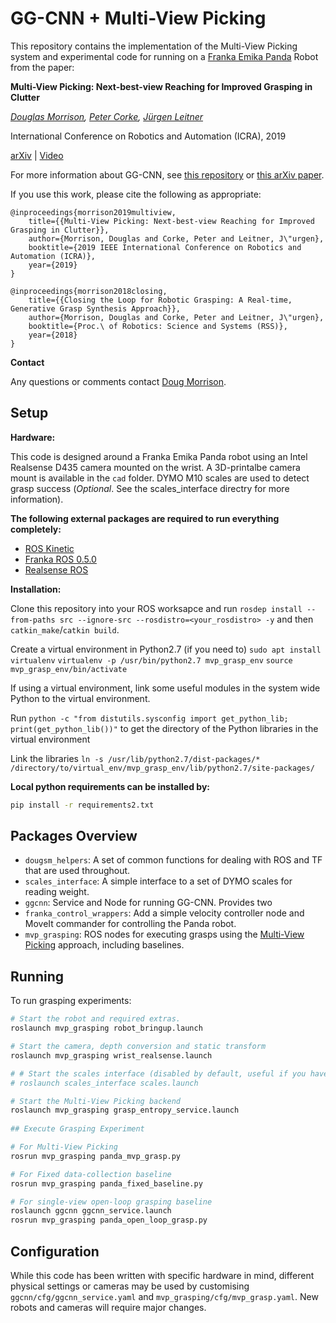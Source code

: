 # GG-CNN + Multi-View Picking

This repository contains the implementation of the Multi-View Picking system and experimental code for running on a [Franka Emika Panda](https://www.franka.de/panda/) Robot from the paper:

**Multi-View Picking: Next-best-view Reaching for Improved Grasping in Clutter**

*[Douglas Morrison](http://dougsm.com), [Peter Corke](http://petercorke.com), [Jürgen Leitner](http://juxi.net)*

International Conference on Robotics and Automation (ICRA), 2019

[arXiv](https://arxiv.org/abs/1809.08564) | [Video](https://www.youtube.com/watch?v=Vn3vSPKlaEk)

For more information about GG-CNN, see [this repository](https://github.com/dougsm/ggcnn) or [this arXiv paper](https://arxiv.org/abs/1804.05172).

If you use this work, please cite the following as appropriate:

```text
@inproceedings{morrison2019multiview, 
	title={{Multi-View Picking: Next-best-view Reaching for Improved Grasping in Clutter}}, 
	author={Morrison, Douglas and Corke, Peter and Leitner, J\"urgen}, 
	booktitle={2019 IEEE International Conference on Robotics and Automation (ICRA)}, 
	year={2019} 
}

@inproceedings{morrison2018closing, 
	title={{Closing the Loop for Robotic Grasping: A Real-time, Generative Grasp Synthesis Approach}}, 
	author={Morrison, Douglas and Corke, Peter and Leitner, J\"urgen}, 
	booktitle={Proc.\ of Robotics: Science and Systems (RSS)}, 
	year={2018} 
}
```

**Contact**

Any questions or comments contact [Doug Morrison](mailto:doug.morrison@roboticvision.org).

## Setup

**Hardware:**

This code is designed around a Franka Emika Panda robot using an Intel Realsense D435 camera mounted on the wrist.  A 3D-printalbe camera mount is available in the `cad` folder. DYMO M10 scales are used to detect grasp success (*Optional*.  See the scales_interface directry for more information).

**The following external packages are required to run everything completely:**
* [ROS Kinetic](http://wiki.ros.org/kinetic/Installation)
* [Franka ROS 0.5.0](https://github.com/frankaemika/franka_ros/tree/0.5.0)
* [Realsense ROS](https://github.com/IntelRealSense/realsense-ros#installation-instructions)

**Installation:**

Clone this repository into your ROS worksapce and run `rosdep install --from-paths src --ignore-src --rosdistro=<your_rosdistro> -y` and then `catkin_make`/`catkin build`.

Create a virtual environment in Python2.7 (if you need to)
`sudo apt install virtualenv`
`virtualenv -p /usr/bin/python2.7 mvp_grasp_env`
`source mvp_grasp_env/bin/activate`

If using a virtual environment, link some useful modules in the system wide Python to the virtual environment.

Run
`python -c "from distutils.sysconfig import get_python_lib; print(get_python_lib())"` to get the directory of the Python libraries in the virtual environment

Link the libraries
`ln -s /usr/lib/python2.7/dist-packages/* /directory/to/virtual_env/mvp_grasp_env/lib/python2.7/site-packages/`


**Local python requirements can be installed by:**

```bash
pip install -r requirements2.txt
```

## Packages Overview

* `dougsm_helpers`: A set of common functions for dealing with ROS and TF that are used throughout.
* `scales_interface`: A simple interface to a set of DYMO scales for reading weight.
* `ggcnn`: Service and Node for running GG-CNN.  Provides two 
* `franka_control_wrappers`: Add a simple velocity controller node and MoveIt commander for controlling the Panda robot.
* `mvp_grasping`: ROS nodes for executing grasps using the [Multi-View Picking](https://arxiv.org/abs/1809.08564) approach, including baselines.

## Running

To run grasping experiments:

```bash
# Start the robot and required extras.
roslaunch mvp_grasping robot_bringup.launch

# Start the camera, depth conversion and static transform
roslaunch mvp_grasping wrist_realsense.launch

# # Start the scales interface (disabled by default, useful if you have compatible scales)
# roslaunch scales_interface scales.launch

# Start the Multi-View Picking backend
roslaunch mvp_grasping grasp_entropy_service.launch
 
## Execute Grasping Experiment

# For Multi-View Picking
rosrun mvp_grasping panda_mvp_grasp.py

# For Fixed data-collection baseline
rosrun mvp_grasping panda_fixed_baseline.py

# For single-view open-loop grasping baseline
roslaunch ggcnn ggcnn_service.launch
rosrun mvp_grasping panda_open_loop_grasp.py
```


## Configuration

While this code has been written with specific hardware in mind, different physical settings or cameras may be used by customising `ggcnn/cfg/ggcnn_service.yaml` and `mvp_grasping/cfg/mvp_grasp.yaml`.
New robots and cameras will require major changes.
